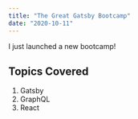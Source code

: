 ```yaml
---
title: "The Great Gatsby Bootcamp"
date: "2020-10-11"
---
```


I just launched a new bootcamp!

## Topics Covered

1. Gatsby
2. GraphQL
3. React